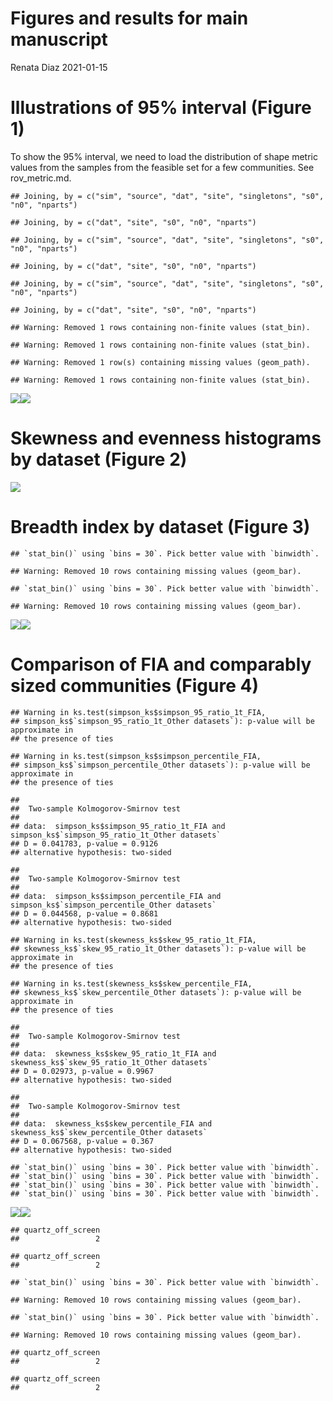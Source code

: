 Figures and results for main manuscript
================
Renata Diaz
2021-01-15

# Illustrations of 95% interval (Figure 1)

To show the 95% interval, we need to load the distribution of shape
metric values from the samples from the feasible set for a few
communities. See rov\_metric.md.

    ## Joining, by = c("sim", "source", "dat", "site", "singletons", "s0", "n0", "nparts")

    ## Joining, by = c("dat", "site", "s0", "n0", "nparts")

    ## Joining, by = c("sim", "source", "dat", "site", "singletons", "s0", "n0", "nparts")

    ## Joining, by = c("dat", "site", "s0", "n0", "nparts")

    ## Joining, by = c("sim", "source", "dat", "site", "singletons", "s0", "n0", "nparts")

    ## Joining, by = c("dat", "site", "s0", "n0", "nparts")

    ## Warning: Removed 1 rows containing non-finite values (stat_bin).
    
    ## Warning: Removed 1 rows containing non-finite values (stat_bin).

    ## Warning: Removed 1 row(s) containing missing values (geom_path).

    ## Warning: Removed 1 rows containing non-finite values (stat_bin).

![](manuscript_main_files/figure-gfm/unnamed-chunk-1-1.png)<!-- -->![](manuscript_main_files/figure-gfm/unnamed-chunk-1-2.png)<!-- -->

# Skewness and evenness histograms by dataset (Figure 2)

![](manuscript_main_files/figure-gfm/first%20hists-1.png)<!-- -->

# Breadth index by dataset (Figure 3)

    ## `stat_bin()` using `bins = 30`. Pick better value with `binwidth`.

    ## Warning: Removed 10 rows containing missing values (geom_bar).

    ## `stat_bin()` using `bins = 30`. Pick better value with `binwidth`.

    ## Warning: Removed 10 rows containing missing values (geom_bar).

![](manuscript_main_files/figure-gfm/unnamed-chunk-2-1.png)<!-- -->![](manuscript_main_files/figure-gfm/unnamed-chunk-2-2.png)<!-- -->

# Comparison of FIA and comparably sized communities (Figure 4)

    ## Warning in ks.test(simpson_ks$simpson_95_ratio_1t_FIA,
    ## simpson_ks$`simpson_95_ratio_1t_Other datasets`): p-value will be approximate in
    ## the presence of ties

    ## Warning in ks.test(simpson_ks$simpson_percentile_FIA,
    ## simpson_ks$`simpson_percentile_Other datasets`): p-value will be approximate in
    ## the presence of ties

    ## 
    ##  Two-sample Kolmogorov-Smirnov test
    ## 
    ## data:  simpson_ks$simpson_95_ratio_1t_FIA and simpson_ks$`simpson_95_ratio_1t_Other datasets`
    ## D = 0.041783, p-value = 0.9126
    ## alternative hypothesis: two-sided

    ## 
    ##  Two-sample Kolmogorov-Smirnov test
    ## 
    ## data:  simpson_ks$simpson_percentile_FIA and simpson_ks$`simpson_percentile_Other datasets`
    ## D = 0.044568, p-value = 0.8681
    ## alternative hypothesis: two-sided

    ## Warning in ks.test(skewness_ks$skew_95_ratio_1t_FIA,
    ## skewness_ks$`skew_95_ratio_1t_Other datasets`): p-value will be approximate in
    ## the presence of ties

    ## Warning in ks.test(skewness_ks$skew_percentile_FIA,
    ## skewness_ks$`skew_percentile_Other datasets`): p-value will be approximate in
    ## the presence of ties

    ## 
    ##  Two-sample Kolmogorov-Smirnov test
    ## 
    ## data:  skewness_ks$skew_95_ratio_1t_FIA and skewness_ks$`skew_95_ratio_1t_Other datasets`
    ## D = 0.02973, p-value = 0.9967
    ## alternative hypothesis: two-sided

    ## 
    ##  Two-sample Kolmogorov-Smirnov test
    ## 
    ## data:  skewness_ks$skew_percentile_FIA and skewness_ks$`skew_percentile_Other datasets`
    ## D = 0.067568, p-value = 0.367
    ## alternative hypothesis: two-sided

    ## `stat_bin()` using `bins = 30`. Pick better value with `binwidth`.
    ## `stat_bin()` using `bins = 30`. Pick better value with `binwidth`.
    ## `stat_bin()` using `bins = 30`. Pick better value with `binwidth`.
    ## `stat_bin()` using `bins = 30`. Pick better value with `binwidth`.

![](manuscript_main_files/figure-gfm/unnamed-chunk-3-1.png)<!-- -->![](manuscript_main_files/figure-gfm/unnamed-chunk-3-2.png)<!-- -->

    ## quartz_off_screen 
    ##                 2

    ## quartz_off_screen 
    ##                 2

    ## `stat_bin()` using `bins = 30`. Pick better value with `binwidth`.

    ## Warning: Removed 10 rows containing missing values (geom_bar).

    ## `stat_bin()` using `bins = 30`. Pick better value with `binwidth`.

    ## Warning: Removed 10 rows containing missing values (geom_bar).

    ## quartz_off_screen 
    ##                 2

    ## quartz_off_screen 
    ##                 2
